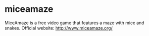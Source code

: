 miceamaze
=========

MiceAmaze is a free video game that features a maze with mice and snakes.
Official website: http://www.miceamaze.org/
